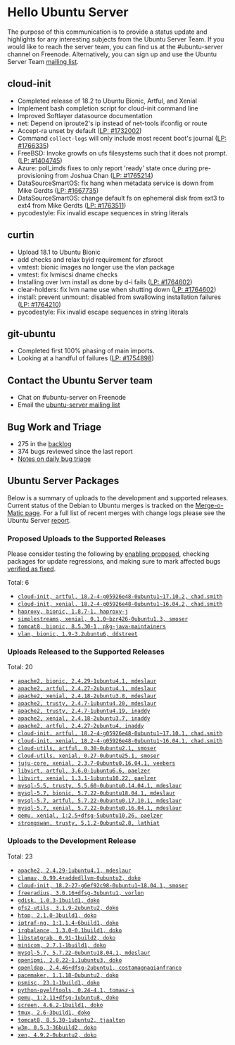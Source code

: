 # Hello Ubuntu Server

The purpose of this communication is to provide a status update and
highlights for any interesting subjects from the Ubuntu Server Team. If
you would like to reach the server team, you can find us at
the #ubuntu-server channel on Freenode. Alternatively, you can sign up
and use the Ubuntu Server Team [mailing list](https://lists.ubuntu.com/mailman/listinfo/ubuntu-server).

## cloud-init

- Completed release of 18.2 to Ubuntu Bionic, Artful, and Xenial
- Implement bash completion script for cloud-init command line
- Improved Softlayer datasource documentation
- net: Depend on iproute2's ip instead of net-tools ifconfig or route
- Accept-ra unset by default ([LP: #1732002](http://pad.lv/1732002))
- Command `collect-logs` will only include most recent boot's journal ([LP: #1766335](http://pad.lv/1766335))
- FreeBSD: Invoke growfs on ufs filesystems such that it does not prompt. ([LP: #1404745](http://pad.lv/1404745))
- Azure: poll_imds fixes to only report 'ready' state once during pre-provisioning from Joshua Chan ([LP: #1765214](http://pad.lv/1765214))
- DataSourceSmartOS: fix hang when metadata service is down from Mike Gerdts ([LP: #1667735](http://pad.lv/1667735))
- DataSourceSmartOS: change default fs on ephemeral disk from ext3 to ext4 from Mike Gerdts ([LP: #1763511](http://pad.lv/1763511))
- pycodestyle: Fix invalid escape sequences in string literals

## curtin

- Upload 18.1 to Ubuntu Bionic
- add checks and relax byid requirement for zfsroot
- vmtest: bionic images no longer use the vlan package
- vmtest: fix lvmiscsi dname checks
- Installing over lvm install as done by d-i fails ([LP: #1764602](http://pad.lv/1764602))
- clear-holders: fix lvm name use when shutting down ([LP: #1764602](http://pad.lv/1764602))
- install: prevent unmount: disabled from swallowing installation failures ([LP: #1764210](http://pad.lv/1764210))
- pycodestyle: Fix invalid escape sequences in string literals

## git-ubuntu

- Completed first 100% phasing of main imports.
- Looking at a handful of failures ([LP: #1754898](http://pad.lv/1754898))

## Contact the Ubuntu Server team

- Chat on #ubuntu-server on Freenode
- Email the [ubuntu-server mailing list](https://lists.ubuntu.com/mailman/listinfo/ubuntu-server)

## Bug Work and Triage

- 275 in the [backlog]('https://bugs.launchpad.net/~ubuntu-server/+subscribedbugs)
- 374 bugs reviewed since the last report
- [Notes on daily bug triage](https://wiki.ubuntu.com/ServerTeam/KnowledgeBase#Bug_Triage)

## Ubuntu Server Packages

Below is a summary of uploads to the development and supported
releases. Current status of the Debian to Ubuntu merges is tracked on
the [Merge-o-Matic page](https://merges.ubuntu.com/main.html). For a
full list of recent merges with change logs please see the Ubuntu
Server [report](http://reqorts.qa.ubuntu.com/reports/ubuntu-server/merges.html).

### Proposed Uploads to the Supported Releases

Please consider testing the following by [enabling proposed](https://wiki.ubuntu.com/Testing/EnableProposed), checking packages for update regressions, and making sure to mark affected bugs [verified as fixed](https://wiki.ubuntu.com/StableReleaseUpdates#Verification).

Total: 6

- [`cloud-init, artful, 18.2-4-g05926e48-0ubuntu1~17.10.2, chad.smith`](https://launchpad.net/ubuntu/+source/cloud-init/18.2-4-g05926e48-0ubuntu1~17.10.2)
- [`cloud-init, xenial, 18.2-4-g05926e48-0ubuntu1~16.04.2, chad.smith`](https://launchpad.net/ubuntu/+source/cloud-init/18.2-4-g05926e48-0ubuntu1~16.04.2)
- [`haproxy, bionic, 1.8.7-1, haproxy-j`](https://launchpad.net/ubuntu/+source/haproxy/1.8.7-1)
- [`simplestreams, xenial, 0.1.0~bzr426-0ubuntu1.3, smoser`](https://launchpad.net/ubuntu/+source/simplestreams/0.1.0~bzr426-0ubuntu1.3)
- [`tomcat8, bionic, 8.5.30-1, pkg-java-maintainers`](https://launchpad.net/ubuntu/+source/tomcat8/8.5.30-1)
- [`vlan, bionic, 1.9-3.2ubuntu6, ddstreet`](https://launchpad.net/ubuntu/+source/vlan/1.9-3.2ubuntu6)

### Uploads Released to the Supported Releases

Total: 20

- [`apache2, bionic, 2.4.29-1ubuntu4.1, mdeslaur`](https://launchpad.net/ubuntu/+source/apache2/2.4.29-1ubuntu4.1)
- [`apache2, artful, 2.4.27-2ubuntu4.1, mdeslaur`](https://launchpad.net/ubuntu/+source/apache2/2.4.27-2ubuntu4.1)
- [`apache2, xenial, 2.4.18-2ubuntu3.8, mdeslaur`](https://launchpad.net/ubuntu/+source/apache2/2.4.18-2ubuntu3.8)
- [`apache2, trusty, 2.4.7-1ubuntu4.20, mdeslaur`](https://launchpad.net/ubuntu/+source/apache2/2.4.7-1ubuntu4.20)
- [`apache2, trusty, 2.4.7-1ubuntu4.19, inaddy`](https://launchpad.net/ubuntu/+source/apache2/2.4.7-1ubuntu4.19)
- [`apache2, xenial, 2.4.18-2ubuntu3.7, inaddy`](https://launchpad.net/ubuntu/+source/apache2/2.4.18-2ubuntu3.7)
- [`apache2, artful, 2.4.27-2ubuntu4, inaddy`](https://launchpad.net/ubuntu/+source/apache2/2.4.27-2ubuntu4)
- [`cloud-init, artful, 18.2-4-g05926e48-0ubuntu1~17.10.1, chad.smith`](https://launchpad.net/ubuntu/+source/cloud-init/18.2-4-g05926e48-0ubuntu1~17.10.1)
- [`cloud-init, xenial, 18.2-4-g05926e48-0ubuntu1~16.04.1, chad.smith`](https://launchpad.net/ubuntu/+source/cloud-init/18.2-4-g05926e48-0ubuntu1~16.04.1)
- [`cloud-utils, artful, 0.30-0ubuntu2.1, smoser`](https://launchpad.net/ubuntu/+source/cloud-utils/0.30-0ubuntu2.1)
- [`cloud-utils, xenial, 0.27-0ubuntu25.1, smoser`](https://launchpad.net/ubuntu/+source/cloud-utils/0.27-0ubuntu25.1)
- [`juju-core, xenial, 2.3.7-0ubuntu0.16.04.1, veebers`](https://launchpad.net/ubuntu/+source/juju-core/2.3.7-0ubuntu0.16.04.1)
- [`libvirt, artful, 3.6.0-1ubuntu6.6, paelzer`](https://launchpad.net/ubuntu/+source/libvirt/3.6.0-1ubuntu6.6)
- [`libvirt, xenial, 1.3.1-1ubuntu10.22, paelzer`](https://launchpad.net/ubuntu/+source/libvirt/1.3.1-1ubuntu10.22)
- [`mysql-5.5, trusty, 5.5.60-0ubuntu0.14.04.1, mdeslaur`](https://launchpad.net/ubuntu/+source/mysql-5.5/5.5.60-0ubuntu0.14.04.1)
- [`mysql-5.7, bionic, 5.7.22-0ubuntu18.04.1, mdeslaur`](https://launchpad.net/ubuntu/+source/mysql-5.7/5.7.22-0ubuntu18.04.1)
- [`mysql-5.7, artful, 5.7.22-0ubuntu0.17.10.1, mdeslaur`](https://launchpad.net/ubuntu/+source/mysql-5.7/5.7.22-0ubuntu0.17.10.1)
- [`mysql-5.7, xenial, 5.7.22-0ubuntu0.16.04.1, mdeslaur`](https://launchpad.net/ubuntu/+source/mysql-5.7/5.7.22-0ubuntu0.16.04.1)
- [`qemu, xenial, 1:2.5+dfsg-5ubuntu10.26, paelzer`](https://launchpad.net/ubuntu/+source/qemu/1:2.5+dfsg-5ubuntu10.26)
- [`strongswan, trusty, 5.1.2-0ubuntu2.8, lathiat`](https://launchpad.net/ubuntu/+source/strongswan/5.1.2-0ubuntu2.8)

### Uploads to the Development Release

Total: 23

- [`apache2, 2.4.29-1ubuntu4.1, mdeslaur`](https://launchpad.net/ubuntu/+source/apache2/2.4.29-1ubuntu4.1)
- [`clamav, 0.99.4+addedllvm-0ubuntu2, doko`](https://launchpad.net/ubuntu/+source/clamav/0.99.4+addedllvm-0ubuntu2)
- [`cloud-init, 18.2-27-g6ef92c98-0ubuntu1~18.04.1, smoser`](https://launchpad.net/ubuntu/+source/cloud-init/18.2-27-g6ef92c98-0ubuntu1~18.04.1)
- [`freeradius, 3.0.16+dfsg-3ubuntu1, vorlon`](https://launchpad.net/ubuntu/+source/freeradius/3.0.16+dfsg-3ubuntu1)
- [`gdisk, 1.0.3-1build1, doko`](https://launchpad.net/ubuntu/+source/gdisk/1.0.3-1build1)
- [`gfs2-utils, 3.1.9-2ubuntu2, doko`](https://launchpad.net/ubuntu/+source/gfs2-utils/3.1.9-2ubuntu2)
- [`htop, 2.1.0-3build1, doko`](https://launchpad.net/ubuntu/+source/htop/2.1.0-3build1)
- [`iptraf-ng, 1:1.1.4-6build1, doko`](https://launchpad.net/ubuntu/+source/iptraf-ng/1:1.1.4-6build1)
- [`irqbalance, 1.3.0-0.1build1, doko`](https://launchpad.net/ubuntu/+source/irqbalance/1.3.0-0.1build1)
- [`libstatgrab, 0.91-1build2, doko`](https://launchpad.net/ubuntu/+source/libstatgrab/0.91-1build2)
- [`minicom, 2.7.1-1build1, doko`](https://launchpad.net/ubuntu/+source/minicom/2.7.1-1build1)
- [`mysql-5.7, 5.7.22-0ubuntu18.04.1, mdeslaur`](https://launchpad.net/ubuntu/+source/mysql-5.7/5.7.22-0ubuntu18.04.1)
- [`openipmi, 2.0.22-1.1ubuntu3, doko`](https://launchpad.net/ubuntu/+source/openipmi/2.0.22-1.1ubuntu3)
- [`openldap, 2.4.46+dfsg-2ubuntu1, costamagnagianfranco`](https://launchpad.net/ubuntu/+source/openldap/2.4.46+dfsg-2ubuntu1)
- [`pacemaker, 1.1.18-0ubuntu2, doko`](https://launchpad.net/ubuntu/+source/pacemaker/1.1.18-0ubuntu2)
- [`psmisc, 23.1-1build1, doko`](https://launchpad.net/ubuntu/+source/psmisc/23.1-1build1)
- [`python-pyelftools, 0.24-4.1, tomasz-s`](https://launchpad.net/ubuntu/+source/python-pyelftools/0.24-4.1)
- [`qemu, 1:2.11+dfsg-1ubuntu8, doko`](https://launchpad.net/ubuntu/+source/qemu/1:2.11+dfsg-1ubuntu8)
- [`screen, 4.6.2-1build1, doko`](https://launchpad.net/ubuntu/+source/screen/4.6.2-1build1)
- [`tmux, 2.6-3build1, doko`](https://launchpad.net/ubuntu/+source/tmux/2.6-3build1)
- [`tomcat8, 8.5.30-1ubuntu2, tjaalton`](https://launchpad.net/ubuntu/+source/tomcat8/8.5.30-1ubuntu2)
- [`w3m, 0.5.3-36build2, doko`](https://launchpad.net/ubuntu/+source/w3m/0.5.3-36build2)
- [`xen, 4.9.2-0ubuntu2, doko`](https://launchpad.net/ubuntu/+source/xen/4.9.2-0ubuntu2)
